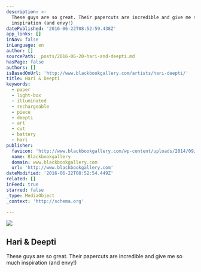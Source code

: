 ```yaml
---
description: >-
  These guys are so great. Their papercuts are incredible and give me so much
  inspiration (and envy!)
datePublished: '2016-06-22T08:52:59.438Z'
app_links: []
inNav: false
inLanguage: en
author: []
sourcePath: _posts/2016-06-20-hari-and-deepti.md
hasPage: false
authors: []
isBasedOnUrl: 'http://www.blackbookgallery.com/artists/hari-deepti/'
title: Hari & Deepti
keywords:
  - paper
  - light-box
  - illuminated
  - rechargeable
  - piece
  - deepti
  - art
  - cut
  - battery
  - hari
publisher:
  favicon: 'http://www.blackbookgallery.com/wp-content/uploads/2014/09/favicon.ico'
  name: Blackbookgallery
  domain: www.blackbookgallery.com
  url: 'http://www.blackbookgallery.com'
dateModified: '2016-06-22T08:52:54.449Z'
related: []
inFeed: true
starred: false
_type: MediaObject
_context: 'http://schema.org'

---
```

<article style=""><img src="https://imgflo.herokuapp.com/graph/vahj1ThiexotieMo/3af413987ea80eb7b4563eba16be8bfd/noop.jpg?input=http%3A%2F%2Fwww.blackbookgallery.com%2Fwp-content%2Fuploads%2F2014%2F09%2Fharianddeeptiprints.jpg" /><h1>Hari &amp; Deepti</h1><p>These guys are so great. Their papercuts are incredible and give me so much inspiration (and envy!)</p></article>